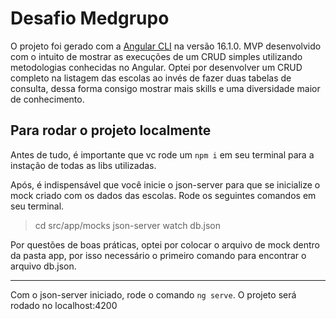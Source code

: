 # Desafio Medgrupo

O projeto foi gerado com a [Angular CLI](https://github.com/angular/angular-cli) na versão 16.1.0.
MVP desenvolvido com o intuito de mostrar as execuções de um CRUD simples utilizando metodologias conhecidas no Angular. Optei por desenvolver um CRUD completo na listagem das escolas ao invés de fazer duas tabelas de consulta, dessa forma consigo mostrar mais skills e uma diversidade maior de conhecimento.

## Para rodar o projeto localmente

Antes de tudo, é importante que vc rode um `npm i` em seu terminal para a instação de todas as libs utilizadas.

Após, é indispensável que você inicie o json-server para que se inicialize o mock criado com os dados das escolas. Rode os seguintes comandos em seu terminal.

> cd src/app/mocks
> json-server watch db.json

Por questões de boas práticas, optei por colocar o arquivo de mock dentro da pasta app, por isso necessário o primeiro comando para encontrar o arquivo db.json.

---

Com o json-server iniciado, rode o comando `ng serve`. O projeto será rodado no localhost:4200
